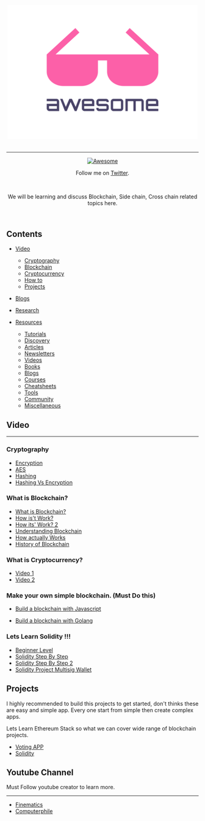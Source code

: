 <div align="center">
 <div>
  <img width="500" src="media/logo.svg" alt="Awesome Blockchain Learning">
 </div>
 <br>
 <hr>
 <p>
 <a href="https://awesome.re">
  <img src="https://awesome.re/badge-flat2.svg" alt="Awesome">
 </a>
 <p>
Follow me on <a href="https://twitter.com/asutosh_05">Twitter</a>.</sub>
 </p>
 <br>
 <p>
  We will be learning and discuss Blockchain, Side chain, Cross chain related topics here.
 </p>
 <br>
</div>

## Contents

- [Video](#video)
  - [Cryptography](#cryptography)
  - [Blockchain](#blockchain)
  - [Cryptocurrency](#cryptocurrency)
  - [How to](#how-to)
  - [Projects](#projects)
- [Blogs](#blogs)
- [Research](#reserach)

- [Resources](#resources)
  - [Tutorials](#tutorials)
  - [Discovery](#discovery)
  - [Articles](#articles)
  - [Newsletters](#newsletters)
  - [Videos](#videos)
  - [Books](#books)
  - [Blogs](#blogs)
  - [Courses](#courses)
  - [Cheatsheets](#cheatsheets)
  - [Tools](#tools)
  - [Community](#community)
  - [Miscellaneous](#miscellaneous-1)

## Video

------------------

### Cryptography

- [Encryption](https://www.youtube.com/watch?v=AQDCe585Lnc)
- [AES](https://www.youtube.com/watch?v=O4xNJsjtN6E)
- [Hashing](https://www.youtube.com/watch?v=b4b8ktEV4Bg)
- [Hashing Vs Encryption](https://www.youtube.com/watch?v=GI790E1JMgw)


### What is Blockchain?

- [What is Blockchain?](https://www.youtube.com/watch?v=8o9QxMxhTp8)
- [How is't Work?](https://www.youtube.com/watch?v=SSo_EIwHSd4)
- [How its' Work? 2](https://www.youtube.com/watch?v=3rL0OIXbMio)
- [Understanding Blockchain](https://www.youtube.com/watch?v=_160oMzblY8)
- [How actually Works](https://www.youtube.com/watch?v=bBC-nXj3Ng4)
- [History of Blockchain](https://www.youtube.com/watch?v=ZbHLNinXy9E)

### What is Cryptocurrency?

- [Video 1](https://www.youtube.com/watch?v=6Gu2QMTAkEU)
- [Video 2](https://www.youtube.com/watch?v=Mvrq8hLjcRk)

### Make your own simple blockchain. (Must Do this)

- [Build a blockchain with Javascript](https://www.youtube.com/playlist?list=PLzvRQMJ9HDiTqZmbtFisdXFxul5k0F-Q4)

- [Build a blockchain with Golang](https://www.youtube.com/playlist?list=PLpP5MQvVi4PGmNYGEsShrlvuE2B33xV1L)

### Lets Learn Solidity !!!

- [Beginner Level](https://www.youtube.com/watch?v=ipwxYa-F1uY)
- [Solidity Step By Step](https://www.youtube.com/playlist?list=PLS5SEs8ZftgVnWHv2_mkvJjn5HBOkde3g)
- [Solidity Step By Step 2](https://www.youtube.com/playlist?list=PLO5VPQH6OWdULDcret0S0EYQ7YcKzrigz)
- [Solidity Project Multisig Wallet](https://www.youtube.com/playlist?list=PLO5VPQH6OWdVfvNOaEhBtA53XHyHo_oJo)

## Projects

I highly recommended to build this projects to get started, don't thinks these are easy and simple app. Every one start from simple then create complex apps.

Lets Learn Ethereum Stack so what we can cover wide range of blockchain projects.

- [Voting APP]()
- [Solidity]()


## Youtube Channel

Must Follow youtube creator to learn more.

---------------------

- [Finematics](https://www.youtube.com/channel/UCh1ob28ceGdqohUnR7vBACA)
- [Computerphile](https://www.youtube.com/channel/UC9-y-6csu5WGm29I7JiwpnA)



